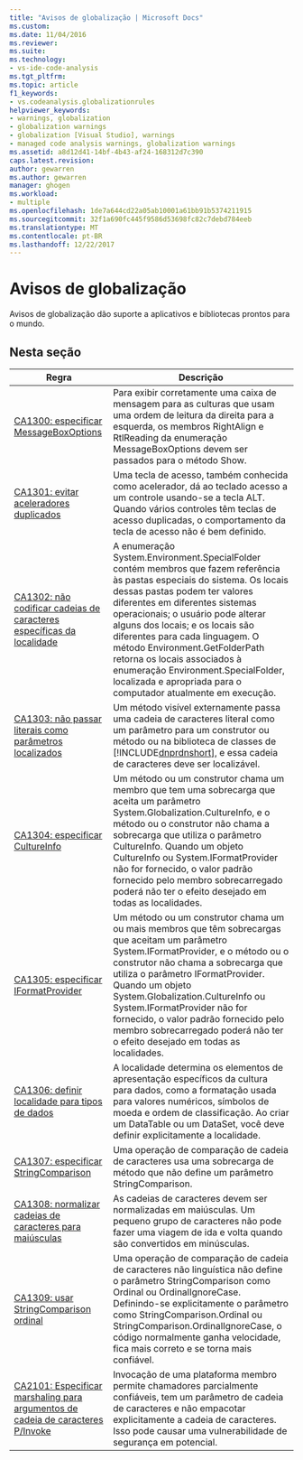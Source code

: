 ```yaml
---
title: "Avisos de globalização | Microsoft Docs"
ms.custom: 
ms.date: 11/04/2016
ms.reviewer: 
ms.suite: 
ms.technology:
- vs-ide-code-analysis
ms.tgt_pltfrm: 
ms.topic: article
f1_keywords:
- vs.codeanalysis.globalizationrules
helpviewer_keywords:
- warnings, globalization
- globalization warnings
- globalization [Visual Studio], warnings
- managed code analysis warnings, globalization warnings
ms.assetid: a8d12d41-14bf-4b43-af24-168312d7c390
caps.latest.revision: 
author: gewarren
ms.author: gewarren
manager: ghogen
ms.workload:
- multiple
ms.openlocfilehash: 1de7a644cd22a05ab10001a61bb91b5374211915
ms.sourcegitcommit: 32f1a690fc445f9586d53698fc82c7debd784eeb
ms.translationtype: MT
ms.contentlocale: pt-BR
ms.lasthandoff: 12/22/2017
---
```

# <a name="globalization-warnings"></a>Avisos de globalização
Avisos de globalização dão suporte a aplicativos e bibliotecas prontos para o mundo.  
  
## <a name="in-this-section"></a>Nesta seção  
  
|Regra|Descrição|  
|----------|-----------------|  
|[CA1300: especificar MessageBoxOptions](../code-quality/ca1300-specify-messageboxoptions.md)|Para exibir corretamente uma caixa de mensagem para as culturas que usam uma ordem de leitura da direita para a esquerda, os membros RightAlign e RtlReading da enumeração MessageBoxOptions devem ser passados para o método Show.|  
|[CA1301: evitar aceleradores duplicados](../code-quality/ca1301-avoid-duplicate-accelerators.md)|Uma tecla de acesso, também conhecida como acelerador, dá ao teclado acesso a um controle usando-se a tecla ALT. Quando vários controles têm teclas de acesso duplicadas, o comportamento da tecla de acesso não é bem definido.|  
|[CA1302: não codificar cadeias de caracteres específicas da localidade](../code-quality/ca1302-do-not-hardcode-locale-specific-strings.md)|A enumeração System.Environment.SpecialFolder contém membros que fazem referência às pastas especiais do sistema. Os locais dessas pastas podem ter valores diferentes em diferentes sistemas operacionais; o usuário pode alterar alguns dos locais; e os locais são diferentes para cada linguagem. O método Environment.GetFolderPath retorna os locais associados à enumeração Environment.SpecialFolder, localizada e apropriada para o computador atualmente em execução.|  
|[CA1303: não passar literais como parâmetros localizados](../code-quality/ca1303-do-not-pass-literals-as-localized-parameters.md)|Um método visível externamente passa uma cadeia de caracteres literal como um parâmetro para um construtor ou método ou na biblioteca de classes de [!INCLUDE[dnprdnshort](../code-quality/includes/dnprdnshort_md.md)], e essa cadeia de caracteres deve ser localizável.|  
|[CA1304: especificar CultureInfo](../code-quality/ca1304-specify-cultureinfo.md)|Um método ou um construtor chama um membro que tem uma sobrecarga que aceita um parâmetro System.Globalization.CultureInfo, e o método ou o construtor não chama a sobrecarga que utiliza o parâmetro CultureInfo. Quando um objeto CultureInfo ou System.IFormatProvider não for fornecido, o valor padrão fornecido pelo membro sobrecarregado poderá não ter o efeito desejado em todas as localidades.|  
|[CA1305: especificar IFormatProvider](../code-quality/ca1305-specify-iformatprovider.md)|Um método ou um construtor chama um ou mais membros que têm sobrecargas que aceitam um parâmetro System.IFormatProvider, e o método ou o construtor não chama a sobrecarga que utiliza o parâmetro IFormatProvider. Quando um objeto System.Globalization.CultureInfo ou System.IFormatProvider não for fornecido, o valor padrão fornecido pelo membro sobrecarregado poderá não ter o efeito desejado em todas as localidades.|  
|[CA1306: definir localidade para tipos de dados](../code-quality/ca1306-set-locale-for-data-types.md)|A localidade determina os elementos de apresentação específicos da cultura para dados, como a formatação usada para valores numéricos, símbolos de moeda e ordem de classificação. Ao criar um DataTable ou um DataSet, você deve definir explicitamente a localidade.|  
|[CA1307: especificar StringComparison](../code-quality/ca1307-specify-stringcomparison.md)|Uma operação de comparação de cadeia de caracteres usa uma sobrecarga de método que não define um parâmetro StringComparison.|  
|[CA1308: normalizar cadeias de caracteres para maiúsculas](../code-quality/ca1308-normalize-strings-to-uppercase.md)|As cadeias de caracteres devem ser normalizadas em maiúsculas. Um pequeno grupo de caracteres não pode fazer uma viagem de ida e volta quando são convertidos em minúsculas.|  
|[CA1309: usar StringComparison ordinal](../code-quality/ca1309-use-ordinal-stringcomparison.md)|Uma operação de comparação de cadeia de caracteres não linguística não define o parâmetro StringComparison como Ordinal ou OrdinalIgnoreCase. Definindo-se explicitamente o parâmetro como StringComparison.Ordinal ou StringComparison.OrdinalIgnoreCase, o código normalmente ganha velocidade, fica mais correto e se torna mais confiável.|  
|[CA2101: Especificar marshaling para argumentos de cadeia de caracteres P/Invoke](../code-quality/ca2101-specify-marshaling-for-p-invoke-string-arguments.md)|Invocação de uma plataforma membro permite chamadores parcialmente confiáveis, tem um parâmetro de cadeia de caracteres e não empacotar explicitamente a cadeia de caracteres. Isso pode causar uma vulnerabilidade de segurança em potencial.|